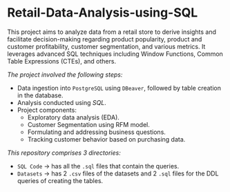 # Retail-Data-Analysis-using-SQL

This project aims to analyze data from a retail store to derive insights and facilitate decision-making regarding product popularity, product and customer profitability, customer segmentation, and various metrics. It leverages advanced SQL techniques including Window Functions, Common Table Expressions (CTEs), and others.

*The project involved the following steps:*
- Data ingestion into `PostgreSQL` using `DBeaver`, followed by table creation in the database.
- Analysis conducted using *SQL*.
- Project components:
  - Exploratory data analysis (EDA).
  - Customer Segmentation using RFM model.
  - Formulating and addressing business questions.
  - Tracking customer behavior based on purchasing data.
    
*This repository comprises 3 directories:*
- `SQL Code` &rarr; has all the `.sql` files that contain the queries.
- `Datasets` &rarr; has 2 `.csv` files of the datasets and 2 `.sql` files for the DDL queries of creating the tables.


